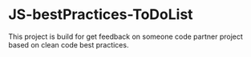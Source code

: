 # JS-bestPractices-ToDoList
This project is build for get feedback on someone code partner project based on clean code best practices.
